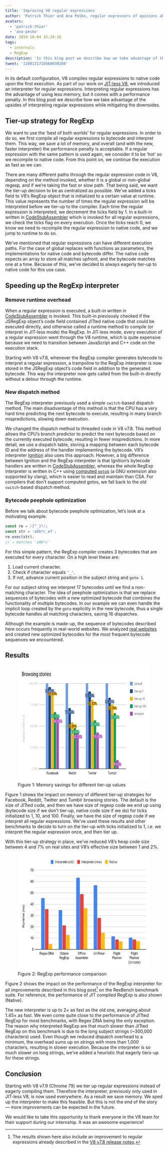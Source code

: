 ```yaml
---
title: 'Improving V8 regular expressions'
author: 'Patrick Thier and Ana Peško, regular expressers of opinions about regular expressions'
avatars:
  - 'patrick-thier'
  - 'ana-pesko'
date: 2019-10-04 15:24:16
tags:
  - internals
  - RegExp
description: 'In this blog post we describe how we take advantage of the upsides of interpreting regular expressions and mitigate the downsides.'
tweet: '1180131710568030208'
---
```

In its default configuration, V8 compiles regular expressions to native code upon the first execution. As part of our work on [JIT-less V8](/blog/jitless), we introduced an interpreter for regular expressions. Interpreting regular expressions has the advantage of using less memory, but it comes with a performance penalty. In this blog post we describe how we take advantage of the upsides of interpreting regular expressions while mitigating the downsides.

## Tier-up strategy for RegExp

We want to use the ‘best of both worlds’ for regular expressions. In order to do so, we first compile all regular expressions to bytecode and interpret them. This way, we save a lot of memory, and overall (and with the new, faster interpreter) the performance penalty is acceptable. If a regular expression with the same pattern is used again, we consider it to be ‘hot’ so we recompile to native code. From this point on, we continue the execution as fast as we can.

There are many different paths through the regular expression code in V8, depending on the method invoked, whether it is a global or non-global regexp, and if we’re taking the fast or slow path. That being said, we want the tier-up decision to be as centralized as possible. We’ve added a ticks field to V8’s RegExp object that is initialized to a certain value at runtime. This value represents the number of times the regular expression will be interpreted before we tier-up to the compiler. Each time the regular expression is interpreted, we decrement the ticks field by 1. In a built-in written in [CodeStubAssembler](/blog/csa) which is invoked for all regular expressions, we check the ticks flag on every execution. Once the ticks reach 0, we know we need to recompile the regular expression to native code, and we jump to runtime to do so.

We’ve mentioned that regular expressions can have different execution paths. For the case of global replaces with functions as parameters, the implementations for native code and bytecode differ. The native code expects an array to store all matches upfront, and the bytecode matches one at a time. Because of this, we’ve decided to always eagerly tier-up to native code for this use case.

## Speeding up the RegExp interpreter

### Remove runtime overhead

When a regular expression is executed, a built-in written in [CodeStubAssembler](/blog/csa) is invoked. This built-in previously checked if the JSRegExp object’s code field contained JITted native code that could be executed directly, and otherwise called a runtime method to compile (or interpret in JIT-less mode) the RegExp. In JIT-less mode, every execution of a regular expression went through the V8 runtime, which is quite expensive because we need to transition between JavaScript and C++ code on the execution stack.

Starting with V8 v7.8, whenever the RegExp compiler generates bytecode to interpret a regular expression, a trampoline to the RegExp interpreter is now stored in the JSRegExp object’s code field in addition to the generated bytecode. This way the interpreter now gets called from the built-in directly without a detour through the runtime.

### New dispatch method

The RegExp interpreter previously used a simple `switch`-based dispatch method. The main disadvantage of this method is that the CPU has a very hard time predicting the next bytecode to execute, resulting in many branch mispredictions, slowing down execution.

We changed the dispatch method to threaded code in V8 v7.8. This method allows the CPU’s branch predictor to predict the next bytecode based on the currently executed bytecode, resulting in fewer mispredictions. In more detail, we use a dispatch table, storing a mapping between each bytecode ID and the address of the handler implementing the bytecode. V8’s interpreter [Ignition](/docs/ignition) also uses this approach. However, a big difference between Ignition and the RegExp interpreter is that Ignition’s bytecode handlers are written in [CodeStubAssembler](/blog/csa), whereas the whole RegExp interpreter is written in C++ using [computed `goto`s](https://gcc.gnu.org/onlinedocs/gcc/Labels-as-Values.html) (a GNU extension also supported by clang), which is easier to read and maintain than CSA. For compilers that don’t support computed gotos, we fall back to the old `switch`-based dispatch method.

### Bytecode peephole optimization

Before we talk about bytecode peephole optimization, let’s look at a motivating example.

```js
const re = /[^_]*/;
const str = 'a0b*c_ef';
re.exec(str);
// → matches 'a0b*c'
```

For this simple pattern, the RegExp compiler creates 3 bytecodes that are executed for every character. On a high level these are:

1. Load current character.
1. Check if character equals `'_'`.
1. If not, advance current position in the subject string and `goto 1`.

For our subject string we interpret 17 bytecodes until we find a non-matching character. The idea of peephole optimization is that we replace sequences of bytecodes with a new optimized bytecode that combines the functionality of multiple bytecodes. In our example we can even handle the implicit loop created by the `goto` explicitly in the new bytecode, thus a single bytecode handles all matching characters, saving 16 dispatches.

Although the example is made-up, the sequence of bytecodes described here occurs frequently in real-world websites. We analyzed [real websites](/blog/real-world-performance) and created new optimized bytecodes for the most frequent bytecode sequences we encountered.

## Results

<figure>
  <img src="/_img/regexp-tier-up/results-memory.svg" width="600" height="371" alt="" loading="lazy">
  <figcaption>Figure 1: Memory savings for different tier-up values</figcaption>
</figure>

Figure 1 shows the impact on memory of different tier-up strategies for Facebook, Reddit, Twitter and Tumblr browsing stories. The default is the size of JITted code, and then we have size of regexp code we end up using (bytecode size if we don’t tier-up, native code size if we do) for ticks initialized to 1, 10, and 100. Finally, we have the size of regexp code if we interpret all regular expressions. We’ve used these results and other benchmarks to decide to turn on the tier-up with ticks initialized to 1, i.e. we interpret the regular expression once, and then tier up.

With this tier-up strategy in place, we’ve reduced V8’s heap code size between 4 and 7% on real sites and V8’s effective size between 1 and 2%.

<figure>
  <img src="/_img/regexp-tier-up/results-speed.svg" width="600" height="371" alt="" loading="lazy">
  <figcaption>Figure 2: RegExp performance comparison</figcaption>
</figure>

Figure 2 shows the impact on the performance of the RegExp interpreter for all improvements described in this blog post[^strict-bounds] on the RexBench benchmark suite. For reference, the performance of JIT compiled RegExp is also shown (Native).

[^strict-bounds]: The results shown here also include an improvement to regular expressions already described in the [V8 v7.8 release notes](/blog/v8-release-78#faster-regexp-match-failures).

The new interpreter is up to 2× as fast as the old one, averaging about 1.45× as fast. We even come quite close to the performance of JITted RegExp for most benchmarks, with Regex DNA being the only exception. The reason why interpreted RegExp are that much slower than JITted RegExp on this benchmark is due to the long subject strings (~300,000 characters) used. Even though we reduced dispatch overhead to a minimum, the overhead sums up on strings with more than 1,000 characters, resulting in slower execution. Because the interpreter is so much slower on long strings, we’ve added a heuristic that eagerly tiers-up for these strings.

## Conclusion

Starting with V8 v7.9 (Chrome 79) we tier up regular expressions instead of eagerly compiling them. Therefore the interpreter, previously only used in JIT-less V8, is now used everywhere. As a result we save memory. We sped up the interpreter to make this feasible. But this is not the end of the story — more improvements can be expected in the future.

We would like to take this opportunity to thank everyone in the V8 team for their support during our internship. It was an awesome experience!
